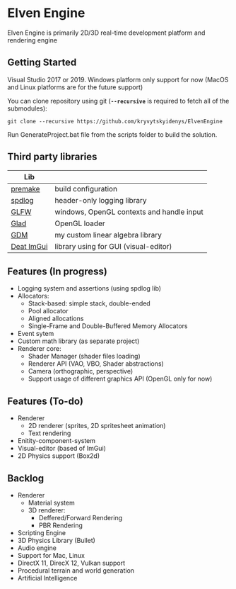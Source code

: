 # Elven Engine
Elven Engine is primarily 2D/3D real-time development platform and rendering engine

## Getting Started
Visual Studio 2017 or 2019. 
Windows platform only support for now (MacOS and Linux platforms are for the future support)

You can clone repository using git (**`--recursive`** is required to fetch all of the submodules):

`git clone --recursive https://github.com/kryvytskyidenys/ElvenEngine`

Run GenerateProject.bat file from the scripts folder to build the solution.

## Third party libraries
| Lib |  |
| ------ | ------ |
| [premake](https://github.com/premake/premake-core) | build configuration |
| [spdlog](https://github.com/gabime/spdlog) | header-only logging library |
| [GLFW](https://github.com/kryvytskyidenys/glfw) | windows, OpenGL contexts and handle input |
| [Glad](https://glad.dav1d.de/) | OpenGL loader |
| [GDM](https://github.com/kryvytskyidenys/gdm) | my custom linear algebra library |
| [Deat ImGui](https://github.com/kryvytskyidenys/imgui) | library using for GUI (visual-editor) |


## Features (In progress)

- Logging system and assertions (using spdlog lib)
- Allocators:
  + Stack-based: simple stack, double-ended
  + Pool allocator
  + Aligned allocations
  + Single-Frame and Double-Buffered Memory Allocators
- Event sytem
- Custom math library (as separate project)
- Renderer core:
  + Shader Manager (shader files loading)
  + Renderer API (VAO, VBO, Shader abstractions)
  + Camera (orthographic, perspective)
  + Support usage of different graphics API (OpenGL only for now)

## Features (To-do)
- Renderer 
  - 2D renderer (sprites, 2D spritesheet animation)
  - Text rendering
- Enitity-component-system
- Visual-editor (based of ImGui)
- 2D Physics support (Box2d)

## Backlog
- Renderer
  - Material system
  - 3D renderer:
    - Deffered/Forward Rendering
    - PBR Rendering
- Scripting Engine
- 3D Physics Library (Bullet)
- Audio engine
- Support for Mac, Linux
- DirectX 11, DirecX 12, Vulkan support
- Procedural terrain and world generation
- Artificial Intelligence
